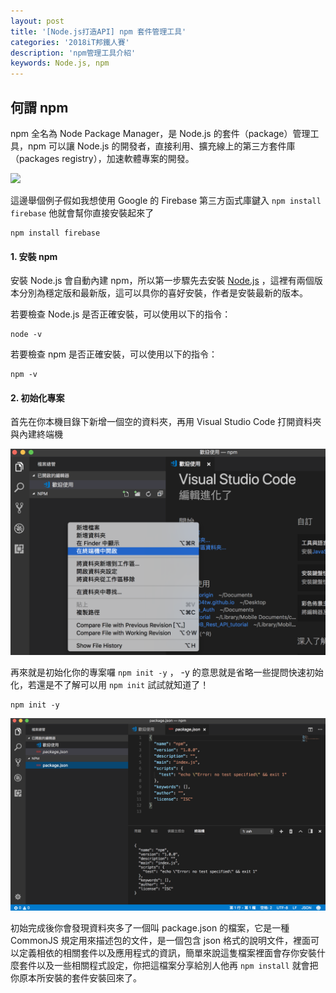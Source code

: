 ```yaml
---
layout: post
title: '[Node.js打造API] npm 套件管理工具'
categories: '2018iT邦鐵人賽'
description: 'npm管理工具介紹'
keywords: Node.js, npm
---
```


## 何謂 npm
npm 全名為 Node Package Manager，是 Node.js 的套件（package）管理工具，npm 可以讓 Node.js 的開發者，直接利用、擴充線上的第三方套件庫（packages registry），加速軟體專案的開發。

<img src="https://juststickers.in/wp-content/uploads/2014/08/NPM.jpg" width="300">

這邊舉個例子假如我想使用 Google 的 Firebase 第三方函式庫鍵入 `npm install firebase` 他就會幫你直接安裝起來了
```
npm install firebase
```

#### 1. 安裝 npm

安裝 Node.js 會自動內建 npm，所以第一步驟先去安裝 [Node.js](https://nodejs.org/en/) ，這裡有兩個版本分別為穩定版和最新版，這可以具你的喜好安裝，作者是安裝最新的版本。

若要檢查 Node.js 是否正確安裝，可以使用以下的指令：
```
node -v
```
若要檢查 npm 是否正確安裝，可以使用以下的指令：
```
npm -v
```

#### 2. 初始化專案

首先在你本機目錄下新增一個空的資料夾，再用 Visual Studio Code 打開資料夾與內建終端機

<img src="/images/posts/it2018/img1061214-1.png">

再來就是初始化你的專案囉 `npm init -y` ， -y 的意思就是省略一些提問快速初始化，若還是不了解可以用 `npm init` 試試就知道了！ 

```
npm init -y
```

<img src="/images/posts/it2018/img1061214-2.png">

初始完成後你會發現資料夾多了一個叫 package.json 的檔案，它是一種 CommonJS 規定用來描述包的文件，是一個包含 json 格式的說明文件，裡面可以定義相依的相關套件以及應用程式的資訊，簡單來說這隻檔案裡面會存你安裝什麼套件以及一些相關程式設定，你把這檔案分享給別人他再 `npm install` 就會把你原本所安裝的套件安裝回來了。



 
